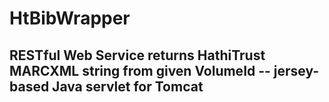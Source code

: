 # HtBibWrapper

## RESTful Web Service returns HathiTrust MARCXML string from given VolumeId -- jersey-based Java servlet for Tomcat